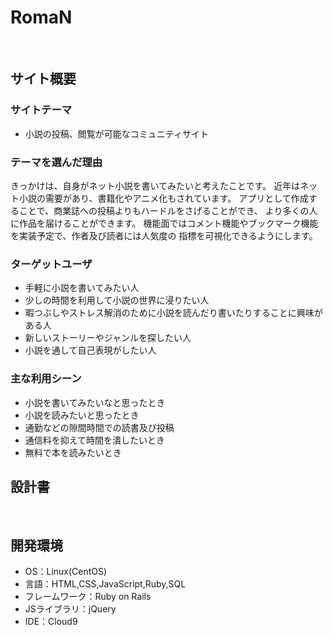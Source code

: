 # RomaN
​
## サイト概要
### サイトテーマ
- 小説の投稿、閲覧が可能なコミュニティサイト
​
### テーマを選んだ理由
きっかけは、自身がネット小説を書いてみたいと考えたことです。
近年はネット小説の需要があり、書籍化やアニメ化もされています。
アプリとして作成することで、商業誌への投稿よりもハードルをさげることができ、
より多くの人に作品を届けることができます。
機能面ではコメント機能やブックマーク機能を実装予定で、作者及び読者には人気度の
指標を可視化できるようにします。
​
### ターゲットユーザ
- 手軽に小説を書いてみたい人
- 少しの時間を利用して小説の世界に浸りたい人
- 暇つぶしやストレス解消のために小説を読んだり書いたりすることに興味がある人
- 新しいストーリーやジャンルを探したい人
- 小説を通して自己表現がしたい人
​
### 主な利用シーン
- 小説を書いてみたいなと思ったとき
- 小説を読みたいと思ったとき
- 通勤などの隙間時間での読書及び投稿
- 通信料を抑えて時間を潰したいとき
- 無料で本を読みたいとき
​
## 設計書
​
## 開発環境
- OS：Linux(CentOS)
- 言語：HTML,CSS,JavaScript,Ruby,SQL
- フレームワーク：Ruby on Rails
- JSライブラリ：jQuery
- IDE：Cloud9